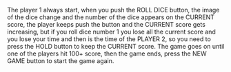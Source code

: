 
The player 1 always start, when you push the ROLL DICE button,
the image of the dice change and the number of the dice appears on the CURRENT score,
the player keeps push the button and the CURRENT score gets increasing,
but if you roll dice number 1 you lose all the current score and you lose your time and then is the time of the PLAYER 2,
so you need to press the HOLD button to keep the CURRENT score.
The game goes on until one of the players hit 100+ score, then the game ends, press the NEW GAME button to start the game again.
